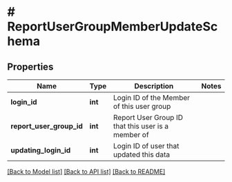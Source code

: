 # # ReportUserGroupMemberUpdateSchema

## Properties

Name | Type | Description | Notes
------------ | ------------- | ------------- | -------------
**login_id** | **int** | Login ID of the Member of this user group |
**report_user_group_id** | **int** | Report User Group ID that this user is a member of |
**updating_login_id** | **int** | Login ID of user that updated this data |

[[Back to Model list]](../../README.md#models) [[Back to API list]](../../README.md#endpoints) [[Back to README]](../../README.md)
